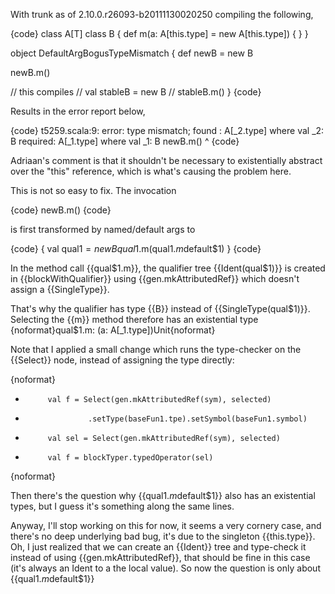 With trunk as of 2.10.0.r26093-b20111130020250 compiling the following,

{code}
class A[T]
class B {
  def m(a: A[this.type] = new A[this.type]) { }
}

object DefaultArgBogusTypeMismatch {
  def newB = new B

  newB.m()

  // this compiles
  // val stableB = new B
  // stableB.m()
}
{code}

Results in the error report below,

{code}
t5259.scala:9: error: type mismatch;
 found   : A[_2.type] where val _2: B
 required: A[_1.type] where val _1: B
  newB.m()
       ^
{code}

Adriaan's comment is that it shouldn't be necessary to existentially abstract over the "this" reference, which is what's causing the problem here.

This is not so easy to fix. The invocation

{code}
newB.m()
{code}

is first transformed by named/default args to

{code}
{ val qual$1 = newB
  qual$1.m(qual$1.m$default$1)
}
{code}

In the method call {{qual$1.m}}, the qualifier tree {{Ident(qual$1)}} is created in {{blockWithQualifier}} using {{gen.mkAttributedRef}} which doesn't assign a {{SingleType}}.

That's why the qualifier has type {{B}} instead of {{SingleType(qual$1)}}. Selecting the {{m}} method therefore has an existential type
{noformat}qual$1.m: (a: A[_1.type])Unit{noformat}

Note that I applied a small change which runs the type-checker on the {{Select}} node, instead of assigning the type directly:

{noformat}
-          val f = Select(gen.mkAttributedRef(sym), selected)
-                   .setType(baseFun1.tpe).setSymbol(baseFun1.symbol)
+          val sel = Select(gen.mkAttributedRef(sym), selected)
+          val f = blockTyper.typedOperator(sel)
{noformat}



Then there's the question why {{qual$1.m$default$1}} also has an existential types, but I guess it's something along the same lines.


Anyway, I'll stop working on this for now, it seems a very cornery case, and there's no deep underlying bad bug, it's due to the singleton {{this.type}}.
Oh, I just realized that we can create an {{Ident}} tree and type-check it instead of using {{gen.mkAttributedRef}}, that should be fine in this case (it's always an Ident to a the local value). So now the question is only about {{qual$1.m$default$1}}
